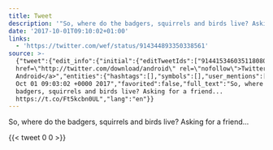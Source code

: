```yaml
---
title: Tweet
description: '"So, where do the badgers, squirrels and birds live? Asking for a friend... "'
date: '2017-10-01T09:10:02+01:00'
links:
  - 'https://twitter.com/wef/status/914344893350338561'
source: >-
  {"tweet":{"edit_info":{"initial":{"editTweetIds":["914415346035118080"],"editableUntil":"2017-10-01T10:03:02.167Z","editsRemaining":"5","isEditEligible":true}},"retweeted":false,"source":"<a
  href=\"http://twitter.com/download/android\" rel=\"nofollow\">Twitter for
  Android</a>","entities":{"hashtags":[],"symbols":[],"user_mentions":[],"urls":[{"url":"https://t.co/Ft5kcbn0UL","expanded_url":"https://twitter.com/wef/status/914344893350338561","display_url":"twitter.com/wef/status/914…","indices":["75","98"]}]},"display_text_range":["0","98"],"favorite_count":"0","id_str":"914415346035118080","truncated":false,"retweet_count":"0","id":"914415346035118080","possibly_sensitive":false,"created_at":"Sun
  Oct 01 09:03:02 +0000 2017","favorited":false,"full_text":"So, where do the
  badgers, squirrels and birds live? Asking for a friend...
  https://t.co/Ft5kcbn0UL","lang":"en"}}
---
```

So, where do the badgers, squirrels and birds live? Asking for a friend... 
    
{{< tweet 0 0 >}}
    
